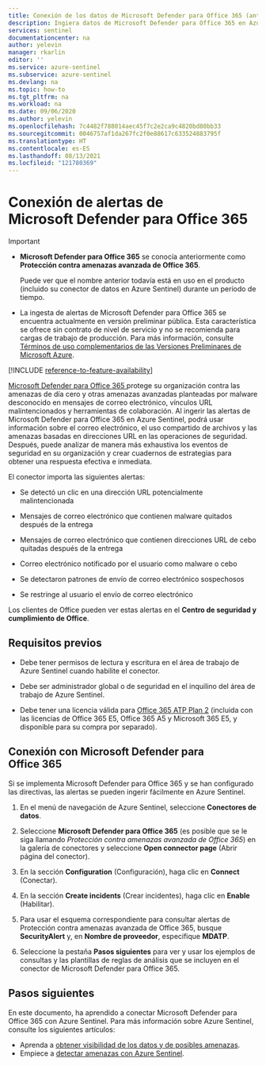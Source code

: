 ```yaml
---
title: Conexión de los datos de Microsoft Defender para Office 365 (anteriormente Protección contra amenazas avanzada de Office 365) con Azure Sentinel | Microsoft Docs
description: Ingiera datos de Microsoft Defender para Office 365 en Azure Sentinel para obtener visibilidad y crear escenarios de respuesta automatizados.
services: sentinel
documentationcenter: na
author: yelevin
manager: rkarlin
editor: ''
ms.service: azure-sentinel
ms.subservice: azure-sentinel
ms.devlang: na
ms.topic: how-to
ms.tgt_pltfrm: na
ms.workload: na
ms.date: 09/06/2020
ms.author: yelevin
ms.openlocfilehash: 7c4482f788014aec45f7c2e2ca9c4820bd80bb33
ms.sourcegitcommit: 0046757af1da267fc2f0e88617c633524883795f
ms.translationtype: HT
ms.contentlocale: es-ES
ms.lasthandoff: 08/13/2021
ms.locfileid: "121780369"
---
```

# <a name="connect-alerts-from-microsoft-defender-for-office-365"></a>Conexión de alertas de Microsoft Defender para Office 365 

> [!IMPORTANT]
>
> - **Microsoft Defender para Office 365** se conocía anteriormente como **Protección contra amenazas avanzada de Office 365**.
>
>     Puede ver que el nombre anterior todavía está en uso en el producto (incluido su conector de datos en Azure Sentinel) durante un período de tiempo.
>
> - La ingesta de alertas de Microsoft Defender para Office 365 se encuentra actualmente en versión preliminar pública. Esta característica se ofrece sin contrato de nivel de servicio y no se recomienda para cargas de trabajo de producción. Para más información, consulte [Términos de uso complementarios de las Versiones Preliminares de Microsoft Azure](https://azure.microsoft.com/support/legal/preview-supplemental-terms/).
 
[!INCLUDE [reference-to-feature-availability](includes/reference-to-feature-availability.md)]

[Microsoft Defender para Office 365 ](/office365/servicedescriptions/office-365-advanced-threat-protection-service-description) protege su organización contra las amenazas de día cero y otras amenazas avanzadas planteadas por malware desconocido en mensajes de correo electrónico, vínculos URL malintencionados y herramientas de colaboración. Al ingerir las alertas de Microsoft Defender para Office 365 en Azure Sentinel, podrá usar información sobre el correo electrónico, el uso compartido de archivos y las amenazas basadas en direcciones URL en las operaciones de seguridad. Después, puede analizar de manera más exhaustiva los eventos de seguridad en su organización y crear cuadernos de estrategias para obtener una respuesta efectiva e inmediata.

El conector importa las siguientes alertas:

- Se detectó un clic en una dirección URL potencialmente malintencionada 

- Mensajes de correo electrónico que contienen malware quitados después de la entrega

- Mensajes de correo electrónico que contienen direcciones URL de cebo quitadas después de la entrega 

- Correo electrónico notificado por el usuario como malware o cebo 

- Se detectaron patrones de envío de correo electrónico sospechosos 

- Se restringe al usuario el envío de correo electrónico 

Los clientes de Office pueden ver estas alertas en el **Centro de seguridad y cumplimiento de Office**.

## <a name="prerequisites"></a>Requisitos previos

- Debe tener permisos de lectura y escritura en el área de trabajo de Azure Sentinel cuando habilite el conector.

- Debe ser administrador global o de seguridad en el inquilino del área de trabajo de Azure Sentinel.

- Debe tener una licencia válida para [Office 365 ATP Plan 2](/microsoft-365/security/office-365-security/office-365-atp#office-365-atp-plan-1-and-plan-2) (incluida con las licencias de Office 365 E5, Office 365 A5 y Microsoft 365 E5, y disponible para su compra por separado). 

## <a name="connect-to-microsoft-defender-for-office-365"></a>Conexión con Microsoft Defender para Office 365

Si se implementa Microsoft Defender para Office 365 y se han configurado las directivas, las alertas se pueden ingerir fácilmente en Azure Sentinel.

1. En el menú de navegación de Azure Sentinel, seleccione **Conectores de datos**.

1. Seleccione **Microsoft Defender para Office 365** (es posible que se le siga llamando *Protección contra amenazas avanzada de Office 365*) en la galería de conectores y seleccione **Open connector page** (Abrir página del conector).

1. En la sección **Configuration** (Configuración), haga clic en **Connect** (Conectar). 

1. En la sección **Create incidents** (Crear incidentes), haga clic en **Enable** (Habilitar).

1. Para usar el esquema correspondiente para consultar alertas de Protección contra amenazas avanzada de Office 365, busque **SecurityAlert** y, en **Nombre de proveedor**, especifique **MDATP**.

1. Seleccione la pestaña **Pasos siguientes** para ver y usar los ejemplos de consultas y las plantillas de reglas de análisis que se incluyen en el conector de Microsoft Defender para Office 365.

## <a name="next-steps"></a>Pasos siguientes

En este documento, ha aprendido a conectar Microsoft Defender para Office 365 con Azure Sentinel. Para más información sobre Azure Sentinel, consulte los siguientes artículos:
- Aprenda a [obtener visibilidad de los datos y de posibles amenazas](get-visibility.md).
- Empiece a [detectar amenazas con Azure Sentinel](./detect-threats-built-in.md).